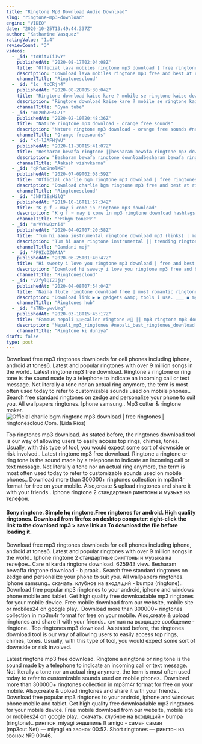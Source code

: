 ```yaml
---
title: "Ringtone Mp3 Download Audio Download"
slug: "ringtone-mp3-download"
engine: "VIDEO"
date: "2020-10-25T13:49:44.337Z"
author: "Katharine Vasquez"
ratingValue: "1.4"
reviewCount: "3"
videos:
  - _id: "toBitVIi1wY"
    publishedAt: "2020-08-17T02:04:08Z"
    title: "Official lava mobiles ringtone mp3 download | free ringtone | ringtonescloud.Com."
    description: "Download lava mobiles ringtone mp3 free and best at ringtonescloud.Com | download link for mobile phones:"
    channelTitle: "Ringtonescloud"
  - _id: "1o__tcCRjn4"
    publishedAt: "2020-08-28T05:30:04Z"
    title: "Ringtone download kaise kare ? mobile se ringtone kaise download karen"
    description: "Ringtone download kaise kare ? mobile se ringtone kaise download karen | latest ringtone kaise download karen | song ki ringtone kaise download kare | new"
    channelTitle: "Gyan tube"
  - _id: "m0z0b7EsG2I"
    publishedAt: "2020-02-10T20:48:36Z"
    title: "Nature ringtone mp3 download - orange free sounds"
    description: "Nature ringtone mp3 download - orange free sounds #natureringtone #ringtone"
    channelTitle: "Orange freesounds"
  - _id: "kf-lJAFHjWU"
    publishedAt: "2020-11-30T15:41:07Z"
    title: "Besharam bewafa ringtone ||besharam bewafa ringtone mp3 download||besharam bewafa ringtone download"
    description: "Besharam bewafa ringtone downloadbesharam bewafa ringtone downloadbesharam bewafa ringtone downloadbesharam bewafa ringtone"
    channelTitle: "Aakash vishvkarma"
  - _id: "qPfwc9nelME"
    publishedAt: "2020-07-09T02:08:59Z"
    title: "Official charlie bgm ringtone mp3 download | free ringtones | ringtonescloud.Com."
    description: "Download charlie bgm ringtone mp3 free and best at ringtonescloud.Com | download link for mobile phones:"
    channelTitle: "Ringtonescloud"
  - _id: "JkDf1EzHilQ"
    publishedAt: "2019-10-16T11:57:34Z"
    title: "K g f ☆ may i come in ringtone mp3 download"
    description: "K g f ⭐ may i come in mp3 ringtone download hashtags ⬇️ #kgf #mayicomein #mp3 download ringtone"
    channelTitle: "༺bgm tone༻"
  - _id: "mrVYNvQzni4"
    publishedAt: "2020-04-02T07:20:58Z"
    title: "Tum hi aana instrumental ringtone download mp3 (links) | marjaavaan bollywood movie"
    description: "Tum hi aana ringtone instrumental || trending ringtone || follow me insta kw:-"
    channelTitle: "Gamdani moj"
  - _id: "PP9IcDZ0A4A"
    publishedAt: "2020-06-25T01:40:47Z"
    title: "Hi sweety i love you ringtone mp3 download | free and best ringtone | ringtonescloud.Com."
    description: "Download hi sweety i love you ringtone mp3 free and best at ringtonescloud.Com | download link for mobile phones:"
    channelTitle: "Ringtonescloud"
  - _id: "VZfylQIZJjQ"
    publishedAt: "2020-04-08T07:54:04Z"
    title: "Naina flute ringtone download free | most romantic ringtone mp3 | instrumental ringtone mp3"
    description: "Download link ▶️ ▶️ gadgets &amp; tools i use. ___ ◼️ my"
    channelTitle: "Ringtones hub"
  - _id: "aTNb-ywvUmg"
    publishedAt: "2020-03-18T15:45:17Z"
    title: "Famous nepali 🇳🇵caller ringtone 🔥💓 || mp3 ringtone mp3 download for mobile&amp;#39;s 2020"
    description: "Nepali_mp3_ringtones #nepali_best_ringtones_download #caller_tune_nepali #nepali_latest_ringtones #2020_best_nepali_ringtones_download"
    channelTitle: "Ringtone ki duniya"
draft: false
type: post
---
```


Download free mp3 ringtones downloads for cell phones including iphone, android at tones6. Latest and popular ringtones with over 9 million songs in the world.. Latest ringtone mp3 free download. Ringtone a ringtone or ring tone is the sound made by a telephone to indicate an incoming call or text message. Not literally a tone nor an actual ring anymore, the term is most often used today to refer to customizable sounds used on mobile phones.. Search free standard ringtones on zedge and personalize your phone to suit you. All wallpapers ringtones. Iphone samsung.. Mp3 cutter &amp; ringtone maker.
![Official charlie bgm ringtone mp3 download | free ringtones | ringtonescloud.Com. (Lida Rios)](https://i.ytimg.com/vi/qPfwc9nelME/hqdefault.jpg "Official charlie bgm ringtone mp3 download | free ringtones | ringtonescloud.Com. (Carl Kennedy)")

Top ringtones mp3 download. As stated before, the ringtones download tool is our way of allowing users to easily access top rings, chimes, tones. Usually, with this type of tool, you would expect some sort of downside or risk involved.. Latest ringtone mp3 free download. Ringtone a ringtone or ring tone is the sound made by a telephone to indicate an incoming call or text message. Not literally a tone nor an actual ring anymore, the term is most often used today to refer to customizable sounds used on mobile phones.. Download more than 300000+ ringtones collection in mp3m4r format for free on your mobile. Also,create &amp; upload ringtones and share it with your friends.. Iphone ringtone 2 стандартные рингтоны и музыка на телефон.
<!--inArticleAds-->

<!--galleryOne-->

#### Sony ringtone. Simple hq ringtone.Free ringtones for android. High quality ringtones. Download from firefox on desktop computer: right-click the link to the download mp3 &gt; save link as To download the file before loading it.
<!--inArticleAds-->

<!--galleryTwo-->

Download free mp3 ringtones downloads for cell phones including iphone, android at tones6. Latest and popular ringtones with over 9 million songs in the world.. Iphone ringtone 2 стандартные рингтоны и музыка на телефон.. Care ni karda ringtone download. 625943 view. Besharam bewaffa ringtone download - b praak.. Search free standard ringtones on zedge and personalize your phone to suit you. All wallpapers ringtones. Iphone samsung.. скачать. клубное на входящий - bumpa (ringtone).. Download free popular mp3 ringtones to your android, iphone and windows phone mobile and tablet. Get high quality free downloadable mp3 ringtones for your mobile device. Free mobile download from our website, mobile site or mobiles24 on google play.. Download more than 300000+ ringtones collection in mp3m4r format for free on your mobile. Also,create &amp; upload ringtones and share it with your friends.. сигнал на входящее сообщение - ringtone.. Top ringtones mp3 download. As stated before, the ringtones download tool is our way of allowing users to easily access top rings, chimes, tones. Usually, with this type of tool, you would expect some sort of downside or risk involved.
<!--galleryThree-->

Latest ringtone mp3 free download. Ringtone a ringtone or ring tone is the sound made by a telephone to indicate an incoming call or text message. Not literally a tone nor an actual ring anymore, the term is most often used today to refer to customizable sounds used on mobile phones.. Download more than 300000+ ringtones collection in mp3m4r format for free on your mobile. Also,create &amp; upload ringtones and share it with your friends.. Download free popular mp3 ringtones to your android, iphone and windows phone mobile and tablet. Get high quality free downloadable mp3 ringtones for your mobile device. Free mobile download from our website, mobile site or mobiles24 on google play.. скачать. клубное на входящий - bumpa (ringtone).. рингтон_miyagi эндшпиль ft amigo - самая самая (mp3cut.Net) — miyagi на звонок 00:52. Short ringtones — рингтон на звонок №9 00:46.